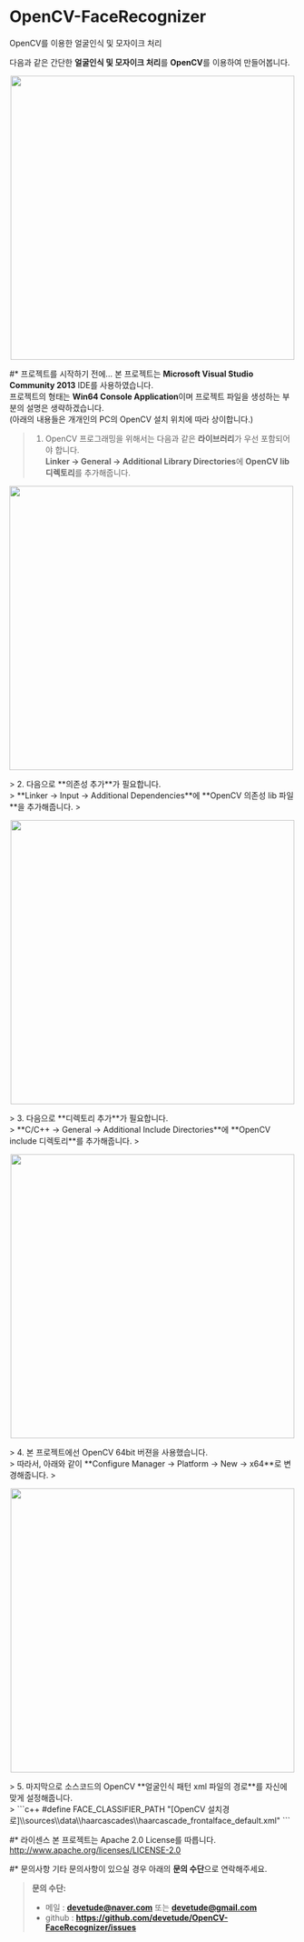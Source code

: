 # OpenCV-FaceRecognizer
OpenCV를 이용한 얼굴인식 및 모자이크 처리

다음과 같은 간단한 **얼굴인식 및 모자이크 처리**를 **OpenCV**를 이용하여 만들어봅니다.

<p align="center">
  <img src="https://github.com/devetude/OpenCV-FaceRecognizer/blob/master/images/play.gif?raw=true" width="500"/>
</p>

#* 프로젝트를 시작하기 전에...
본 프로젝트는 **Microsoft Visual Studio Community 2013** IDE를 사용하였습니다.<br>
프로젝트의 형태는 **Win64 Console Application**이며 프로젝트 파일을 생성하는 부분의 설명은 생략하겠습니다.<br>
(아래의 내용들은 개개인의 PC의 OpenCV 설치 위치에 따라 상이합니다.)<br>

> 1. OpenCV 프로그래밍을 위해서는 다음과 같은 **라이브러리**가 우선 포함되어야 합니다.<br>
> **Linker -> General -> Additional Library Directories**에 **OpenCV lib 디렉토리**를 추가해줍니다.
> <p align="center">
  <img src="https://github.com/devetude/OpenCV-FaceRecognizer/blob/master/images/additional_library_directories.png?raw=true" width="500"/>
</p>
> 2. 다음으로 **의존성 추가**가 필요합니다.<br>
> **Linker -> Input -> Additional Dependencies**에 **OpenCV 의존성 lib 파일**을 추가해줍니다.
> <p align="center">
  <img src="https://github.com/devetude/OpenCV-FaceRecognizer/blob/master/images/additional_depandencies.png?raw=true" width="500"/>
</p>
> 3. 다음으로 **디렉토리 추가**가 필요합니다.<br>
> **C/C++ -> General -> Additional Include Directories**에 **OpenCV include 디렉토리**를 추가해줍니다.
> <p align="center">
  <img src="https://github.com/devetude/OpenCV-FaceRecognizer/blob/master/images/additional_include_directories.png?raw=true" width="500"/>
</p>
> 4. 본 프로젝트에선 OpenCV 64bit 버젼을 사용했습니다.<br>
> 따라서, 아래와 같이 **Configure Manager -> Platform -> New -> x64**로 변경해줍니다.
> <p align="center">
  <img src="https://github.com/devetude/OpenCV-FaceRecognizer/blob/master/images/configure_manager.png?raw=true" width="500"/>
</p>
> 5. 마지막으로 소스코드의 OpenCV **얼굴인식 패턴 xml 파일의 경로**를 자신에 맞게 설정해줍니다.<br>
> ```c++
#define FACE_CLASSIFIER_PATH "[OpenCV 설치경로]\\sources\\data\\haarcascades\\haarcascade_frontalface_default.xml"
```

#* 라이센스
본 프로젝트는 Apache 2.0 License를 따릅니다. http://www.apache.org/licenses/LICENSE-2.0

#* 문의사항
기타 문의사항이 있으실 경우 아래의 **문의 수단**으로 연락해주세요.
> **문의 수단:**
> - 메일 : **devetude@naver.com** 또는 **devetude@gmail.com**
> - github : **https://github.com/devetude/OpenCV-FaceRecognizer/issues**
